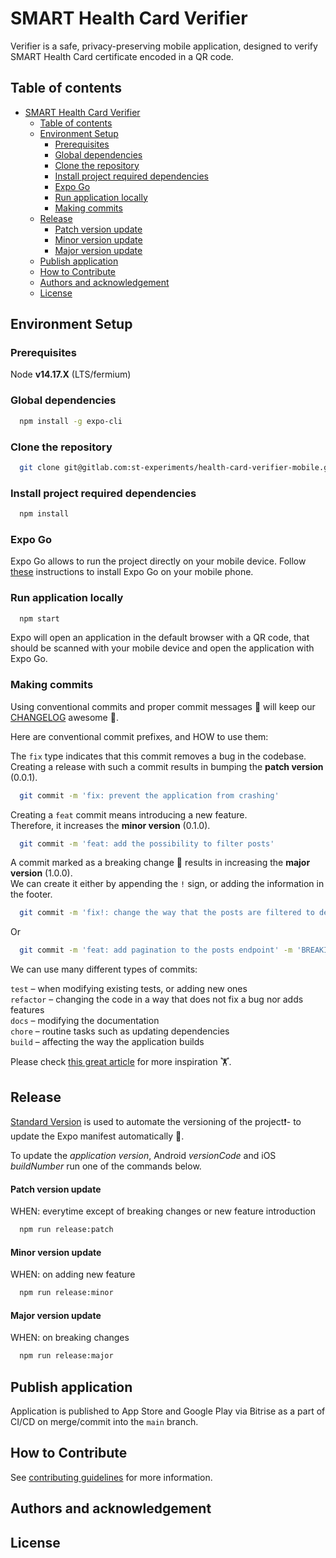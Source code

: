 # SMART Health Card Verifier

Verifier is a safe, privacy-preserving mobile application, designed to verify
SMART Health Card certificate encoded in a QR code.

## Table of contents

- [SMART Health Card Verifier](#smart-health-card-verifier)
  - [Table of contents](#table-of-contents)
  - [Environment Setup](#environment-setup)
    - [Prerequisites](#prerequisites)
    - [Global dependencies](#global-dependencies)
    - [Clone the repository](#clone-the-repository)
    - [Install project required dependencies](#install-project-required-dependencies)
    - [Expo Go](#expo-go)
    - [Run application locally](#run-application-locally)
    - [Making commits](#making-commits)
  - [Release](#release)
      - [Patch version update](#patch-version-update)
      - [Minor version update](#minor-version-update)
      - [Major version update](#major-version-update)
  - [Publish application](#publish-application)
  - [How to Contribute](#how-to-contribute)
  - [Authors and acknowledgement](#authors-and-acknowledgement)
  - [License](#license)

## Environment Setup

### Prerequisites

Node **v14.17.X** (LTS/fermium)

### Global dependencies

```bash
  npm install -g expo-cli
```

### Clone the repository

```bash
  git clone git@gitlab.com:st-experiments/health-card-verifier-mobile.git
```

### Install project required dependencies

```bash
  npm install
```

### Expo Go

Expo Go allows to run the project directly on your mobile device.
Follow [these](https://docs.expo.io/get-started/installation/#2-expo-go-app-for-ios-and)
instructions to install Expo Go on your mobile phone.

### Run application locally

```bash
  npm start
```

Expo will open an application in the default browser with a QR code, that should
be scanned with your mobile device and open the application with Expo Go.

### Making commits

Using conventional commits and proper commit messages 🙏 will keep our [CHANGELOG](./CHANGELOG.md)
awesome 🚀.

Here are conventional commit prefixes, and HOW to use them:

The `fix` type indicates that this commit removes a bug in the codebase.<br />
Creating a release with such a commit results in bumping the **patch version**
(0.0.1).

```bash
  git commit -m 'fix: prevent the application from crashing'
```

Creating a `feat` commit means introducing a new feature.<br />
Therefore, it increases the **minor version** (0.1.0).

```bash
  git commit -m 'feat: add the possibility to filter posts'
```

A commit marked as a breaking change 🚨 results in increasing the **major version**
(1.0.0).<br />
We can create it either by appending the `!` sign, or adding the information
in the footer.

```bash
  git commit -m 'fix!: change the way that the posts are filtered to deal with a bug'
```

Or

```bash
  git commit -m 'feat: add pagination to the posts endpoint' -m 'BREAKING CHANGE: now the result might not contain all posts'
```

We can use many different types of commits:

`test` – when modifying existing tests, or adding new ones<br />
`refactor` – changing the code in a way that does not fix a bug nor adds features<br />
`docs` – modifying the documentation<br />
`chore` – routine tasks such as updating dependencies<br />
`build` – affecting the way the application builds

Please check [this great article](https://wanago.io/2020/08/17/generating-changelog-standard-version/)
for more inspiration 🏋️‍.

## Release

[Standard Version](https://github.com/expo-community/standard-version-expo#readme)
is used to automate the versioning of the project❗️- to update the Expo
manifest automatically 🤖.

To update the _application version_, Android _versionCode_ and iOS _buildNumber_
run one of the commands below.

#### Patch version update

WHEN: everytime except of breaking changes or new feature introduction

```bash
  npm run release:patch
```

#### Minor version update

WHEN: on adding new feature

```bash
  npm run release:minor
```

#### Major version update

WHEN: on breaking changes

```bash
  npm run release:major
```

## Publish application

Application is published to App Store and Google Play via Bitrise as a part of CI/CD
on merge/commit into the `main` branch.

## How to Contribute

See [contributing guidelines](CONTRIBUTING.md) for more information.

## Authors and acknowledgement

## License
